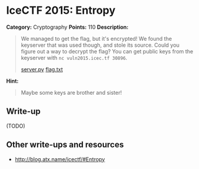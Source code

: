 # IceCTF 2015: Entropy

**Category:** Cryptography
**Points:** 110
**Description:** 

> <p>We managed to get the flag, but it's encrypted! We found the keyserver that was used though, and stole its source. Could you figure out a way to decrypt the flag? You can get public keys from the keyserver with <code>nc vuln2015.icec.tf 30896</code>.</p><p><a target='_blank' href='/problem-static/stage3/crypto/entropy/server.py'>server.py</a> <a target='_blank' href='/problem-static/stage3/crypto/entropy/flag.txt'>flag.txt</a></p>

**Hint:**

> Maybe some keys are brother and sister!

## Write-up

(TODO)

## Other write-ups and resources

* <http://blog.atx.name/icectf/#Entropy>

